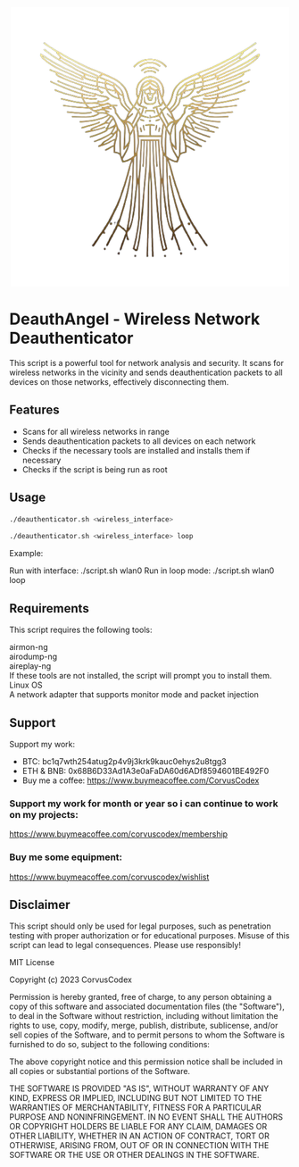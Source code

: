 <p align="center">
  <img src="https://github.com/CorvusCodex/DeauthAngel/blob/main/deauthangel.png?raw=true">
</p>

# DeauthAngel - Wireless Network Deauthenticator

This script is a powerful tool for network analysis and security. It scans for wireless networks in the vicinity and sends deauthentication packets to all devices on those networks, effectively disconnecting them.

## Features

- Scans for all wireless networks in range
- Sends deauthentication packets to all devices on each network
- Checks if the necessary tools are installed and installs them if necessary
- Checks if the script is being run as root

## Usage

```bash
./deauthenticator.sh <wireless_interface>
```

```bash
./deauthenticator.sh <wireless_interface> loop
```

Example:

Run with interface: ./script.sh wlan0
Run in loop mode: ./script.sh wlan0 loop

## Requirements
This script requires the following tools:

airmon-ng <br>
airodump-ng <br>
aireplay-ng <br>
If these tools are not installed, the script will prompt you to install them.  <br>
Linux OS <br>
A network adapter that supports monitor mode and packet injection

## Support

Support my work:

- BTC: bc1q7wth254atug2p4v9j3krk9kauc0ehys2u8tgg3
- ETH & BNB: 0x68B6D33Ad1A3e0aFaDA60d6ADf8594601BE492F0
- Buy me a coffee: https://www.buymeacoffee.com/CorvusCodex

### Support my work for month or year so i can continue to work on my projects:
https://www.buymeacoffee.com/corvuscodex/membership

### Buy me some equipment:
https://www.buymeacoffee.com/corvuscodex/wishlist


## Disclaimer
This script should only be used for legal purposes, such as penetration testing with proper authorization or for educational purposes. Misuse of this script can lead to legal consequences. Please use responsibly!

MIT License

Copyright (c) 2023 CorvusCodex

Permission is hereby granted, free of charge, to any person obtaining a copy
of this software and associated documentation files (the "Software"), to deal
in the Software without restriction, including without limitation the rights
to use, copy, modify, merge, publish, distribute, sublicense, and/or sell
copies of the Software, and to permit persons to whom the Software is
furnished to do so, subject to the following conditions:

The above copyright notice and this permission notice shall be included in all
copies or substantial portions of the Software.

THE SOFTWARE IS PROVIDED "AS IS", WITHOUT WARRANTY OF ANY KIND, EXPRESS OR
IMPLIED, INCLUDING BUT NOT LIMITED TO THE WARRANTIES OF MERCHANTABILITY,
FITNESS FOR A PARTICULAR PURPOSE AND NONINFRINGEMENT. IN NO EVENT SHALL THE
AUTHORS OR COPYRIGHT HOLDERS BE LIABLE FOR ANY CLAIM, DAMAGES OR OTHER
LIABILITY, WHETHER IN AN ACTION OF CONTRACT, TORT OR OTHERWISE, ARISING FROM,
OUT OF OR IN CONNECTION WITH THE SOFTWARE OR THE USE OR OTHER DEALINGS IN THE
SOFTWARE.
